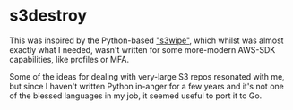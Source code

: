 # s3destroy

This was inspired by the Python-based ["s3wipe"](https://github.com/eschwim/s3wipe "So cool!"),
which whilst was almost exactly what I needed, wasn't written for some more-modern
AWS-SDK capabilities, like profiles or MFA.

Some of the ideas for dealing with very-large S3 repos resonated with me, but since
I haven't written Python in-anger for a few years and it's not one of the blessed
languages in my job, it seemed useful to port it to Go.
